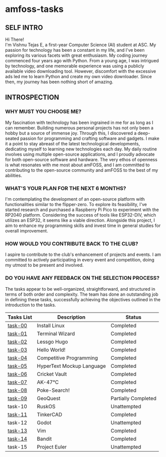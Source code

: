 # amfoss-tasks

## SELF INTRO
Hi There!<br>
I'm Vishnu Tejas E, a first-year Computer Science (AI) student at ASC. My passion for technology has been a constant in my life, and I've been exploring its various facets with great enthusiasm. My coding journey commenced four years ago with Python. From a young age, I was intrigued by technology, and one memorable experience was using a publicly available video downloading tool. However, discomfort with the excessive ads led me to learn Python and create my own video downloader. Since then, my journey has been nothing short of amazing.

## INTROSPECTION
### WHY MUST YOU CHOOSE ME?
My fascination with technology has been ingrained in me for as long as I can remember. Building numerous personal projects has not only been a hobby but a source of immense joy. Through this, I discovered a deep-seated passion for programming and crafting software and gadgets. I make it a point to stay abreast of the latest technological developments, dedicating myself to learning new technologies each day. My daily routine involves using multiple open-source applications, and I proudly advocate for both open-source software and hardware. The very ethos of openness is what resonates with me most about amFOSS, and I am committed to contributing to the open-source community and amFOSS to the best of my abilities.

### WHAT'S YOUR PLAN FOR THE NEXT 6 MONTHS?
I'm contemplating the development of an open-source platform with functionalities similar to the flipper-zero. To explore its feasibility, I've started research and purchased a Raspberry Pi Pico to experiment with the RP2040 platform. Considering the success of tools like ESP32-DIV, which utilizes an ESP32, it seems like a viable direction. Alongside this project, I aim to enhance my programming skills and invest time in general studies for overall improvement.

### HOW WOULD YOU CONTRIBUTE BACK TO THE CLUB?
I aspire to contribute to the club's enhancement of projects and events. I am committed to actively participating in every event and competition, doing my utmost to be present and involved.

### DO YOU HAVE ANY FEEDBACK ON THE SELECTION PROCESS?
The tasks appear to be well-organized, straightforward, and structured in terms of both order and complexity. The team has done an outstanding job in defining these tasks, successfully achieving the objectives outlined in the introduction to the tasks.




| Tasks List              | Description              | Status              |
|-------------------------|--------------------------|---------------------|
| [task-00](/task-00)     | Install Linux            | Completed           |
| [task-01](/task-01)     | Terminal Wizard          | Completed           |
| [task-02](/task-02)     | Lessgo Hugo              | Completed           |
| [task-03](/task-03)     | Hello World!             | Completed           |
| [task-04](/task-04)     | Competitive Programming  | Completed           |
| [task-05](/task-05)     | HyperText Mockup Language| Completed           |
| [task-06](/task-06)     | Cricket Vault            | Completed           |
| [task-07](/task-07)     | AK-47℃                  | Completed           |
| [task-08](/task-08)     | Poke-Search!             | Completed           |
| [task-09](/task-09)     | GeoQuest                 | Partially Completed |
| task-10                 | RuskOS                   | Unattempted         |
| [task-11](/task-11)     | TinkerCAD                | Completed           |
| task-12                 | Godot                    | Unattempted         |
| [task-13](/task-13)     | Vim                      | Completed           |
| [task-14](/task-14)     | Bandit                   | Completed           |
| task-15                 | Project Euler            | Unattempted         |
